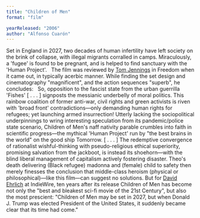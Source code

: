 ```yaml
---
title: "Children of Men"
format: "film"

yearReleased: "2006"
author: "Alfonso Cuarón"
---
```

Set in England in 2027, two decades of human infertility  have left society on the brink of collapse, with illegal migrants corralled in  camps. Miraculously, a 'fugee' is found to be pregnant, and is helped to find  sanctuary with the 'Human Project'.
 
The film was reviewed by <a href="http://web.archive.org/web/20140428042715/http:/www.tomjennings.pwp.blueyonder.co.uk/SlouchingBexhillem.html"> Tom Jennings</a> in Freedom when it came out, in typically acerbic  manner. While finding the set design and cinematography "magnificent", and the  action sequences "superb", he concludes:
 
So, opposition to the fascist state from the urban  guerrilla 'Fishes' [ . . . ] signposts the messianic underbelly of moral  politics. This rainbow coalition of former anti-war, civil rights and green  activists is riven with 'broad front' contradictions—only demanding human rights  for refugees; yet launching armed insurrection! Utterly lacking the  sociopolitical underpinnings to wring interesting speculation from its  pandemic/police state scenario, Children of Men's naff nativity parable  crumbles into faith in scientific progress—the mythical 'Human Project' run by  "the best brains in the world" on the good ship Tomorrow. [ . . . ] The  redemptive convergence of rationalist wishful-thinking with pseudo-religious  ethical superiority, promising salvation from the jackboot, is instead its  shoehorn—with the blind liberal management of capitalism actively fostering  disaster. Theo's death delivering (Black refugee) madonna and (female) child to  safety then merely finesses the conclusion that middle-class heroism (physical  or philosophical)—like this film—can suggest no solutions.
But for <a href="http://www.indiewire.com/2016/11/children-of-men-10-years-clare-hope-ashitey-interview-president-trump-1201746204/"> David Ehrlich</a> at IndieWire, ten years after its release Children of Men  has become not only the "best and bleakest sci-fi movie of the 21st Century",  but also the most prescient: "Children of Men may be set in 2027, but  when Donald J. Trump was elected President of the United States, it suddenly  became clear that its time had come."
 